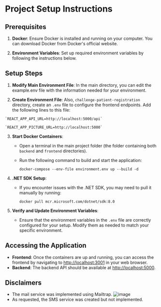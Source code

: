Project Setup Instructions
==========================

Prerequisites
-------------

1.  **Docker**: Ensure Docker is installed and running on your computer. You can download Docker from Docker's official website.

2.  **Environment Variables**: Set up required environment variables by following the instructions below.

Setup Steps
-----------

1.  **Modify Main Environment File**: In the main directory, you can edit the example.env file with the information needed for your environment.

2.   **Create Environment File**: Also, `challenge-patient-registration` directory, create an `.env` file to configure the frontend endpoints. Add the following lines to this file:

    `REACT_APP_API_URL=http://localhost:5000/api`
    
    `REACT_APP_PICTURE_URL=http://localhost:5000`

3.  **Start Docker Containers**:

    -   Open a terminal in the main project folder (the folder containing both `backend` and `frontend` directories).

    -   Run the following command to build and start the application:

        `docker-compose --env-file environment.env up --build -d`

4.  **.NET SDK Setup**:

    -   If you encounter issues with the .NET SDK, you may need to pull it manually by running:

        `docker pull mcr.microsoft.com/dotnet/sdk:8.0`

5.  **Verify and Update Environment Variables**:

    -   Ensure that the environment variables in the `.env` file are correctly configured for your setup. Modify them as needed to match your specific environment.

Accessing the Application
-------------------------

-   **Frontend**: Once the containers are up and running, you can access the frontend by navigating to <http://localhost:3001> in your web browser.
-   **Backend**: The backend API should be available at <http://localhost:5000>.


Disclaimers
-------------------------
-  The mail service was implemented using Mailtrap.
![image](https://github.com/user-attachments/assets/2d096cbd-4ff2-4cb5-a191-d6be6330211d)
-  As requested, the SMS service was created but not implemented.
